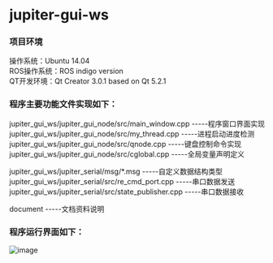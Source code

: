 # jupiter-gui-ws

### 项目环境    
操作系统：Ubuntu 14.04     
ROS操作系统：ROS indigo version     
QT开发环境：Qt Creator 3.0.1 based on Qt 5.2.1   

### 程序主要功能文件实现如下：    
jupiter_gui_ws/jupiter_gui_node/src/main_window.cpp    -----程序窗口界面实现   
jupiter_gui_ws/jupiter_gui_node/src/my_thread.cpp      -----进程启动进度检测   
jupiter_gui_ws/jupiter_gui_node/src/qnode.cpp          -----键盘控制命令实现   
jupiter_gui_ws/jupiter_gui_node/src/cglobal.cpp        -----全局变量声明定义   

jupiter_gui_ws/jupiter_serial/msg/*.msg                -----自定义数据结构类型   
jupiter_gui_ws/jupiter_serial/src/re_cmd_port.cpp      -----串口数据发送   
jupiter_gui_ws/jupiter_serial/src/state_publisher.cpp  -----串口数据接收   
   
document                                               -----文档资料说明   
 
### 程序运行界面如下：     
![image](https://github.com/TinyAurora/jupiter-gui-ws/blob/master/document/Jupiter%20GUI.jpg)   

